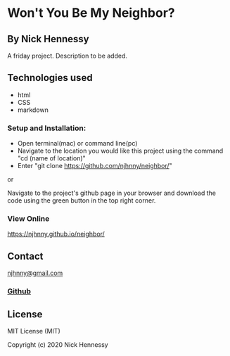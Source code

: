 # Won't You Be My Neighbor?
## By Nick Hennessy
A friday project. Description to be added.
## Technologies used
* html
* CSS
* markdown

### Setup and Installation:
* Open terminal(mac) or command line(pc)
* Navigate to the location you would like this project using the command "cd (name of location)"
* Enter "git clone https://github.com/njhnny/neighbor/"

or

Navigate to the project's github page in your browser and download the code using the green button in the top right corner.

### View Online
https://njhnny.github.io/neighbor/
## Contact
njhnny@gmail.com
### [Github](https://github.com/njhnny/neighbor)
## License
 
MIT License (MIT)

Copyright (c) 2020 Nick Hennessy